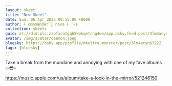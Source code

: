 ```yaml
---
layout: skeet
title: "New Skeet"
date: Sun, 06 Apr 2025 00:55:00 +0000
author: ⸸ commander ░ nova ⸸ :~$
collection: skeets
guid: at://did:plc:zzofxcatgqb5wpkqetnng4wo/app.bsky.feed.post/3lm4acyn67222
avatar: /img/avatar/daemon.jpeg
bluesky: https://bsky.app/profile/mkultra.monster/post/3lm4acyn67222
tags: [bluesky]
---
```


Take a break from the mundane and annoying with one of my fave albums 💥😎💀

<a href="https://music.apple.com/us/album/take-a-look-in-the-mirror/521246150" target="_blank">https://music.apple.com/us/album/take-a-look-in-the-mirror/521246150</a>
